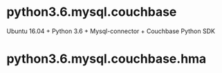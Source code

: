 # python3.6.mysql.couchbase

Ubuntu 16.04 + Python 3.6 + Mysql-connector + Couchbase Python SDK
# python3.6.mysql.couchbase.hma
